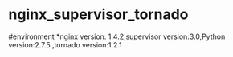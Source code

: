 nginx_supervisor_tornado
========================

#environment
*nginx version: 1.4.2,supervisor version:3.0,Python version:2.7.5 ,tornado version:1.2.1
